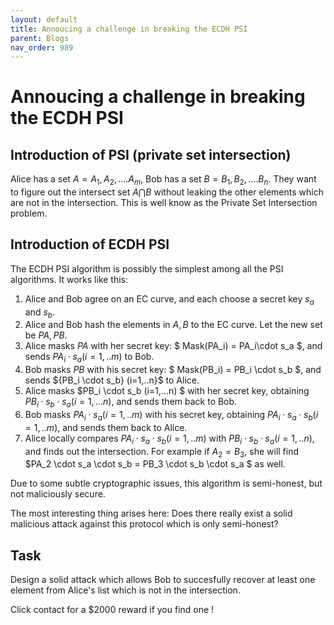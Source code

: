 ```yaml
---
layout: default
title: Annoucing a challenge in breaking the ECDH PSI
parent: Blogs
nav_order: 989
---
```


# Annoucing a challenge in breaking the ECDH PSI


## Introduction of PSI (private set intersection)

Alice has a set $A={A_1, A_2, .... A_m}$, Bob has a set $B={B_1, B_2, .... B_n}$. 
They want to figure out the intersect set $A \bigcap B$ without leaking the other elements which are not in the intersection. 
This is well know as the Private Set Intersection problem.

## Introduction of ECDH PSI

The ECDH PSI algorithm is possibly the simplest among all the PSI algorithms. It works like this:

1. Alice and Bob agree on an EC curve, and each choose a secret key $s_a$ and $s_b$.
2. Alice  and Bob hash the elements in $A,B$ to the EC curve. Let the new set be $PA,PB$.
3. Alice masks $PA$ with her secret key: $ Mask(PA_i) = PA_i\cdot s_a $, and sends ${PA_i\cdot s_a} (i=1,..m)$ to Bob.
4. Bob masks $PB$ with his secret key: $ Mask(PB_i) = PB_i \cdot s_b $, and sends ${PB_i \cdot s_b} (i=1,..n}$ to Alice.
5. Alice masks $PB_i \cdot s_b (i=1,...n) $ with her secret key, obtaining $PB_i \cdot s_b \cdot s_a (i=1,...n)$, and sends them back to Bob.
6. Bob masks $PA_i \cdot s_a (i=1,..m)$ with his secret key, obtaining $PA_i \cdot s_a \cdot s_b (i=1,..m)$, and sends them back to Alice.
7. Alice locally compares ${PA_i \cdot s_a \cdot s_b} (i=1,..m)$ with ${PB_i \cdot s_b \cdot s_a} (i=1,..n)$, and finds out the intersection. For example if $A_2 = B_3$, she will find
$PA_2 \cdot s_a \cdot s_b = PB_3 \cdot s_b \cdot s_a $ as well.



Due to some subtle cryptographic issues, this algorithm is semi-honest, but not maliciously secure. 

The most interesting thing arises here: Does there really exist a solid malicious attack against this protocol which is only semi-honest?



## Task

Design a solid attack which allows Bob to succesfully recover at least one element from 
Alice's list which is not in the intersection.

Click contact for a $2000 reward if you find one !
